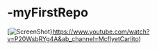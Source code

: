 # -myFirstRepo

[![ScreenShot](https://raw.github.com/https://user-images.githubusercontent.com/112190974/188624566-532adf74-ebd3-41c8-9458-cebb8a37c406.png)}https://www.youtube.com/watch?v=P20WsbRYg4A&ab_channel=McflyetCarlito)







